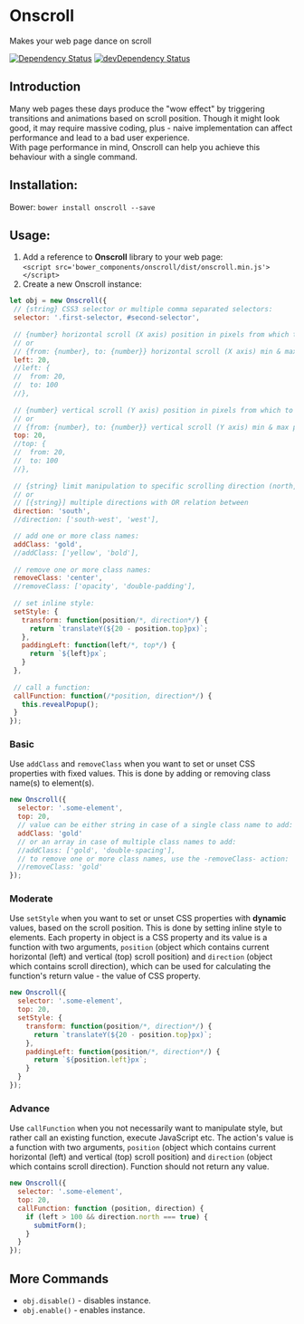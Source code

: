 # Onscroll

Makes your web page dance on scroll

<!--[![Travis build status](http://img.shields.io/travis/nire0510/onscroll.svg?style=flat)](https://travis-ci.org/nire0510/onscroll)-->
<!--[![Code Climate](https://codeclimate.com/github/nire0510/onscroll/badges/gpa.svg)](https://codeclimate.com/github/nire0510/onscroll)-->
<!--[![Test Coverage](https://codeclimate.com/github/nire0510/onscroll/badges/coverage.svg)](https://codeclimate.com/github/nire0510/onscroll)-->
[![Dependency Status](https://david-dm.org/nire0510/onscroll.svg)](https://david-dm.org/nire0510/onscroll)
[![devDependency Status](https://david-dm.org/nire0510/onscroll/dev-status.svg)](https://david-dm.org/nire0510/onscroll#info=devDependencies)

## Introduction
Many web pages these days produce the "wow effect" by triggering transitions and animations based on scroll position.
Though it might look good, it may require massive coding, plus - naive implementation can affect performance and lead to a bad user experience.  
With page performance in mind, Onscroll can help you achieve this behaviour with a single command.

## Installation:
Bower: `bower install onscroll --save`  
<!--npm: `npm install onscroll --save`-->

## Usage:
1. Add a reference to **Onscroll** library to your web page:  
`<script src='bower_components/onscroll/dist/onscroll.min.js'></script>`
2. Create a new Onscroll instance:  
 ```javascript
let obj = new Onscroll({
  // {string} CSS3 selector or multiple comma separated selectors: 
  selector: '.first-selector, #second-selector',
    
  // {number} horizontal scroll (X axis) position in pixels from which to apply the actions
  // or
  // {from: {number}, to: {number}} horizontal scroll (X axis) min & max positions in pixels to apply the actions: 
  left: 20,
  //left: {
  //  from: 20,
  //  to: 100
  //},
  
  // {number} vertical scroll (Y axis) position in pixels from which to apply the actions
  // or
  // {from: {number}, to: {number}} vertical scroll (Y axis) min & max positions in pixels to apply the actions: 
  top: 20,
  //top: {
  //  from: 20,
  //  to: 100
  //},
  
  // {string} limit manipulation to specific scrolling direction (north, south, west, east)
  // or
  // [{string}] multiple directions with OR relation between
  direction: 'south',
  //direction: ['south-west', 'west'],

  // add one or more class names:
  addClass: 'gold',
  //addClass: ['yellow', 'bold'],
    
  // remove one or more class names:
  removeClass: 'center',
  //removeClass: ['opacity', 'double-padding'],
    
  // set inline style:
  setStyle: {
    transform: function(position/*, direction*/) {
      return `translateY(${20 - position.top}px)`;
    },
    paddingLeft: function(left/*, top*/) {
      return `${left}px`;
    }
  },
    
  // call a function:
  callFunction: function(/*position, direction*/) {
    this.revealPopup();
  }
});
```

### Basic
Use `addClass` and `removeClass` when you want to set or unset CSS properties with fixed values.
This is done by adding or removing class name(s) to element(s).
```javascript
new Onscroll({
  selector: '.some-element',
  top: 20,
  // value can be either string in case of a single class name to add:
  addClass: 'gold'
  // or an array in case of multiple class names to add:
  //addClass: ['gold', 'double-spacing'],
  // to remove one or more class names, use the -removeClass- action:
  //removeClass: 'gold'
});
```

### Moderate
Use `setStyle` when you want to set or unset CSS properties with **dynamic** values, based on the scroll position.
This is done by setting inline style to elements. Each property in object is a CSS property and its value is a function 
with two arguments, `position` (object which contains current horizontal (left) and vertical (top) scroll position)
and `direction` (object which contains scroll direction), which can be used for calculating the function's return value - the value of CSS property. 
```javascript
new Onscroll({
  selector: '.some-element',
  top: 20,
  setStyle: {
    transform: function(position/*, direction*/) {
      return `translateY(${20 - position.top}px)`;
    },
    paddingLeft: function(position/*, direction*/) {
      return `${position.left}px`;
    }
  }
});
```

### Advance
Use `callFunction` when you not necessarily want to manipulate style, but rather call an existing function,
execute JavaScript etc. The action's value is a function with two arguments,
`position` (object which contains current horizontal (left) and vertical (top) scroll position) and
`direction` (object which contains scroll direction). Function should not return any value.
```javascript
new Onscroll({
  selector: '.some-element',
  top: 20,
  callFunction: function (position, direction) {
    if (left > 100 && direction.north === true) {
      submitForm();          
    }
  }
});
```

## More Commands
* `obj.disable()` - disables instance.
* `obj.enable()` - enables instance.
